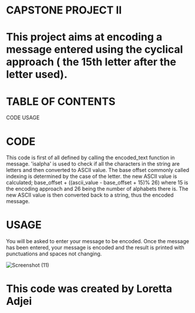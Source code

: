 # **CAPSTONE PROJECT II**
# This project aims at encoding a message entered using the cyclical approach ( the 15th letter after the letter used).
# **TABLE OF CONTENTS**
  CODE
  USAGE
# **CODE**
  This code is first of all defined by calling the encoded_text function in message. 'isalpha' is used to check if all the characters in the string are letters and then converted to ASCII value. 
  The base offset commonly called indexing is determined by the case of the letter. the new ASCII value is calculated; base_offset + ((ascii_value - base_offset + 15)% 26) where 15 is the encoding approach and 26 being the number of alphabets there is.
  The new ASCII value is then converted back to a string, thus the encoded message.
# **USAGE**
  You will be asked to enter your message to be encoded. Once the message has been entered, your message is encoded and the result is printed with punctuations and spaces not changing.

  ![Screenshot (11)](https://github.com/Lortty-akoma/finalCapstone/assets/128003931/eb17aa10-e5a4-4289-a1d6-c75531c458c9)
  # This code was created by Loretta Adjei
